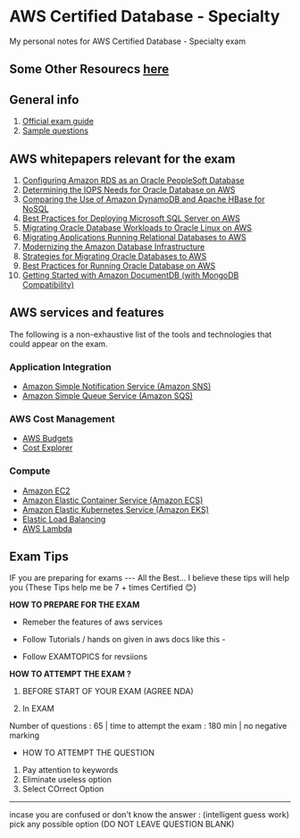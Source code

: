 # AWS Certified Database - Specialty 
My personal notes for AWS Certified Database - Specialty exam

## Some Other Resourecs [here](https://github.com/Ananyojha/aws-db/blob/main/other-good-links.md)
## General info

1. [Official exam guide](https://d1.awsstatic.com/training-and-certification/docs-database-specialty/AWS-Certified-Database-Specialty_Exam-Guide.pdf)
2. [Sample questions](https://d1.awsstatic.com/training-and-certification/docs-database-specialty/AWS-Certified-Database-Specialty_Sample-Questions.pdf)

## AWS whitepapers relevant for the exam

1. [Configuring Amazon RDS as an Oracle PeopleSoft Database](https://d1.awsstatic.com/whitepapers/configuring-amazon-rds-as-peoplesoft-database.pdf)
2. [Determining the IOPS Needs for Oracle Database on AWS](https://d1.awsstatic.com/whitepapers/determining-iops-needs-for-oracle-database-on-aws.pdf)
3. [Comparing the Use of Amazon DynamoDB and Apache HBase for NoSQL](https://d1.awsstatic.com/whitepapers/AWS_Comparing_the_Use_of_DynamoDB_and_HBase_for_NoSQL.pdf)
4. [Best Practices for Deploying Microsoft SQL Server on AWS](https://d1.awsstatic.com/whitepapers/best-practices-for-deploying-microsoft-sql-server-on-aws.pdf)
5. [Migrating Oracle Database Workloads to Oracle Linux on AWS](https://d1.awsstatic.com/whitepapers/migrating-oracle-database-workloads-to-oracle-linux-on-aws.pdf)
6. [Migrating Applications Running Relational Databases to AWS](https://d1.awsstatic.com/whitepapers/Migration/migrating-applications-to-aws.pdf)
7. [Modernizing the Amazon Database Infrastructure](https://d1.awsstatic.com/whitepapers/modernizing-amazon-database-infrastructure.pdf)
8. [Strategies for Migrating Oracle Databases to AWS](https://d1.awsstatic.com/whitepapers/strategies-for-migrating-oracle-database-to-aws.pdf)
9. [Best Practices for Running Oracle Database on AWS](https://d1.awsstatic.com/whitepapers/best-practices-for-running-oracle-database-on-aws.pdf)
10. [Getting Started with Amazon DocumentDB (with MongoDB Compatibility)](https://d1.awsstatic.com/whitepapers/getting-started-with-amazon-documentdb.pdf)

## AWS services and features

The following is a non-exhaustive list of the tools and technologies that could appear on the exam.

### Application Integration

* [Amazon Simple Notification Service (Amazon SNS)](docs/sns.md)
* [Amazon Simple Queue Service (Amazon SQS)](docs/sqs.md)

### AWS Cost Management

* [AWS Budgets](docs/budgets.md)
* [Cost Explorer](docs/cost-explorer.md)

### Compute

* [Amazon EC2](docs/ec2.md)
* [Amazon Elastic Container Service (Amazon ECS)](docs/ecs.md)
* [Amazon Elastic Kubernetes Service (Amazon EKS)](docs/eks.md)
* [Elastic Load Balancing](docs/elb.md)
* [AWS Lambda](docs/lambda.md)

## Exam Tips
IF you are preparing for exams --- All the Best... I believe these tips will help you {These Tips help me be 7 + times Certified 😊}

**HOW TO PREPARE FOR THE EXAM**
- Remeber the features of aws services 
- Follow Tutorials / hands on given in aws docs like this - 

- Follow EXAMTOPICS for revsiions


**HOW TO ATTEMPT THE EXAM ?**

1. BEFORE START OF YOUR EXAM (AGREE NDA)

2. In EXAM 
 
Number of questions : 65  | time to attempt the exam : 180 min 
| no negative marking 

- HOW TO ATTEMPT THE QUESTION 
1. Pay attention to keywords  
2. Eliminate useless option 
3. Select COrrect Option 

---
incase you are confused or don't know the answer : (intelligent guess work)
pick any possible option (DO NOT LEAVE QUESTION BLANK)


